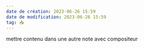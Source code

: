 ```yaml
---
date de création: 2023-06-26 15:59
date de modification: 2023-06-26 15:59
tag: 📥
---
```

mettre contenu dans une autre note avec compositeur